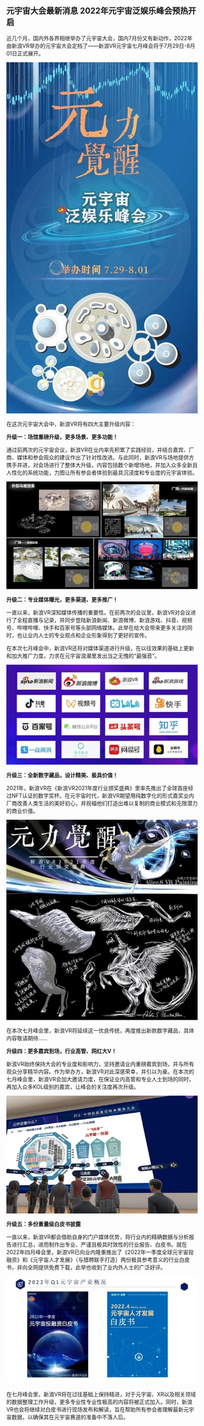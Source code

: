 ## 元宇宙大会最新消息 2022年元宇宙泛娱乐峰会预热开启

近几个月，国内外各界相继举办了元宇宙大会，国内7月份又有新动作，2022年由新浪VR举办的元宇宙大会定档了——新浪VR元宇宙七月峰会将于7月29日-8月01日正式展开。

![配图一](224e-9ebe3d7bb9144b2fdb7126b64e7e1eb5.jpg)

在这次元宇宙大会中，新浪VR将有四大主要升级内容：

**升级一：场馆重磅升级，更多场景、更多功能！**

通过前两次的元宇宙会议，新浪VR在业内率先积累了实践经验，并结合嘉宾、厂商、媒体和参会观众的建议作出了针对性改进。与此同时，新浪VR与场地提供方携手并进，对会场进行了整体大升级，内容包括数个新增场地，并加入众多全新且人性化的系统功能，力图让所有参会者体验到最具沉浸度和专业度的元宇宙体验。

![配图一](b5b9-c663f35b0bcc88ca117a59b0c4b22509.jpg)

**升级二：专业媒体曝光，更多渠道、更多推广！**

一直以来，新浪VR深知媒体传播的重要性。在前两次的会议里，新浪VR对会议进行了全程直播与记录，并同步登陆新浪新闻、新浪微博、新浪游戏、抖音、视频号、哔哩哔哩、快手和百家号等头部网络媒体。此举在给大会带来更多关注的同时，也让业内人士的专业观点和企业形象得到了更好的宣传。

在本次七月峰会中，新浪VR还将对媒体渠道进行升级，在以往效果的基础上更新和加大推广力度，力求在元宇宙浪潮里发出当之无愧的“最强音”。

![配图一](252a-c3745db5e624666ba5bc980a3bdc2b82.png)

**升级三：全新数字藏品，设计精美、极具价值！**

2021年，新浪VR在《新浪VR2021年度行业颁奖盛典》里率先推出了全球首座经过NFT认证的数字奖杯。在元宇宙时代，新浪VR期望用纯数字化的形式嘉奖业内厂商改善人类生活的美好初心，并祝福他们打造出难以复制的商业模式和无限潜力的商业价值。

![配图一](76af-18df68e71d2dbaaf4e78aad29160a6fe.jpg)


在本次七月峰会里，新浪VR将延续这一优良传统，再度推出新款数字藏品，具体内容敬请期待……

**升级四：更多嘉宾到场，行业高管、网红大V！**

新浪VR始终保持大会的专业度和影响力，坚持邀请业内重磅嘉宾到场，并与所有观众分享精华内容。作为举办方，新浪VR对此深感荣幸，并引以为豪。在本次的七月峰会里，新浪VR会加大邀请力度，在保证业内高管和专业人士到场的同时，再加入众多KOL级别的嘉宾，让峰会的关注度再次升级。

![配图一](2348-3bebf23b50957418f865134c58412b36.png)

**升级五：多份重量级白皮书披露**

一直以来，新浪VR都会借助自身的门户媒体优势，将行业内的精确数据与分析报告进行汇总，进而制作出专业、严谨且极具时效性的行业报告、白皮书。就在2022年四月峰会里，新浪VR已向业内隆重推出了《2022年一季度全球元宇宙投融资》和《元宇宙人才发展》（与猎聘联手打造）两份极具参考意义的行业白皮书，并向全网提供免费下载，此举也收到了业内外人士的广泛好评。

![配图一](b0c6-e34db8f1958b8b01946dc4e5107665ab.jpg)


在七月峰会里，新浪VR将在过往基础上保持精进，对于元宇宙、XR以及相关领域的数据整理工作升级，更多专业性专业性极高的内容将被正式加入。同时，新浪VR也会将继续对白皮书进行现场发布和解读，旨在帮助所有参会者理解最新元宇宙数据，以确保其在元宇宙赛道的准备中不落人后。